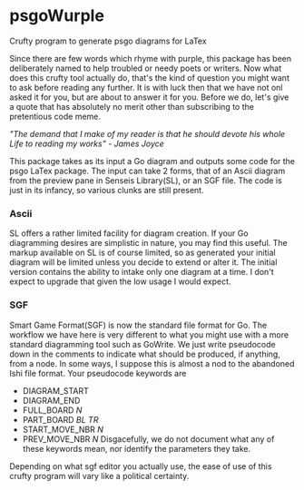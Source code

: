 # psgoWurple
Crufty program to generate psgo diagrams for LaTex

Since there are few words which rhyme with purple, this package has been deliberately named to help troubled or needy poets or writers. Now what does this crufty tool actually do, that's the kind of question you might want to ask before reading any further. It is with luck then that we have not onl asked it for you, but are about to answer it for you. Before we do, let's give a quote that has absolutely no merit other than subscribing to the pretentious code meme.

*"The demand that I make of my reader is that he should devote his whole Life to reading my works" - James Joyce*

This package takes as its input a Go diagram and outputs some code for the psgo LaTex package. The input can take 2 forms, that of an Ascii diagram from the preview pane in Senseis Library(SL), or an SGF file. The code is just in its infancy, so various clunks are still present.

### Ascii
SL offers a rather limited facility for diagram creation. If your Go diagramming desires are simplistic in nature, you may find this useful. The markup available on SL is of course limited, so as generated your initial diagram will be limited unless you decide to extend or alter it. The initial version contains the ability to intake only one diagram at a time. I don't expect to upgrade that given the low usage I would expect.

### SGF
Smart Game Format(SGF) is now the standard file format for Go. The workflow we have here is very different to what you might use with a more standard diagramming tool such as GoWrite. We just write pseudocode down in the comments to indicate what should be produced, if anything, from a node. In some ways, I suppose this is almost a nod to the abandoned Ishi file format. Your pseudocode keywords are
* DIAGRAM_START
* DIAGRAM_END
* FULL_BOARD *N*
* PART_BOARD *BL TR* 
* START_MOVE_NBR *N*
* PREV_MOVE_NBR *N*
Disgacefully, we do not document what any of these keywords mean, nor identify the parameters they take. 

Depending on what sgf editor you actually use, the ease of use of this crufty program will vary like a political certainty.
